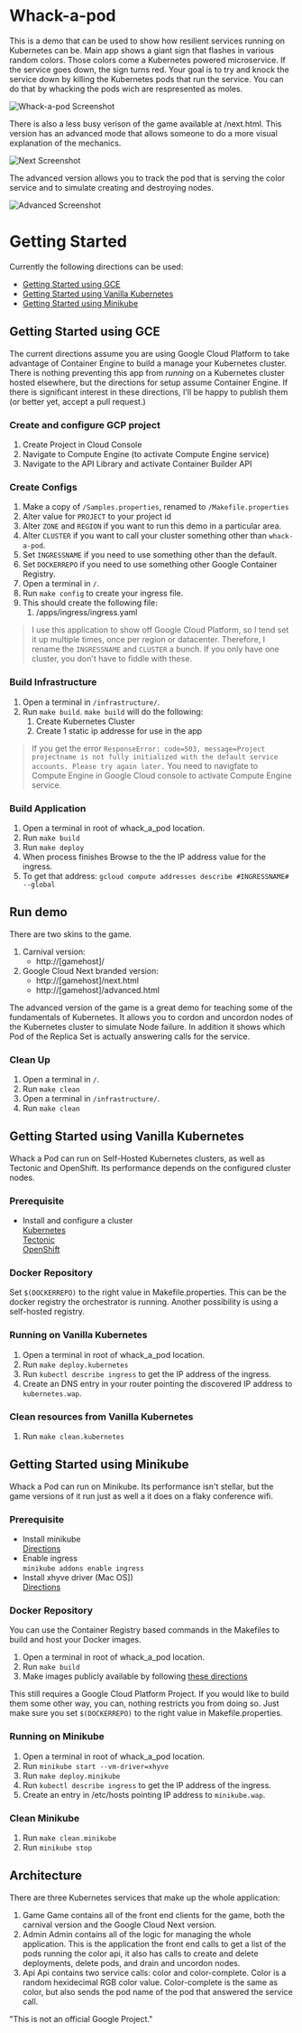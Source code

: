 # Whack-a-pod
This is a demo that can be used to show how resilient services running on
Kubernetes can be. Main app shows a giant sign that flashes in various random
colors.  Those colors come a Kubernetes powered microservice.  If the service
goes down, the sign turns red. Your goal is to try and knock the service down
by killing the Kubernetes pods that run the service. You can do that by
whacking the pods wich are respresented as moles.

![Whack-a-pod Screenshot](screenshots/game.png "Screenshot")

There is also a less busy verison of the game available at /next.html. This
version has an advanced mode that allows someone to do a more visual
explanation of the mechanics.

![Next Screenshot](screenshots/next.png "Next Version")

The advanced version allows you to track the pod that is serving the color
service and to simulate creating and destroying nodes.

![Advanced Screenshot](screenshots/advanced.png "Advanced Version")

# Getting Started

Currently the following directions can be used:
- [Getting Started using GCE](#getting-started-using-gce)
- [Getting Started using Vanilla Kubernetes](#getting-started-using-vanilla-kubernetes)
- [Getting Started using Minikube](#getting-started-using-minikube)

## Getting Started using GCE

The current directions assume you are using Google Cloud Platform to take
advantage of Container Engine to build a manage your Kubernetes cluster.  There
is nothing preventing this app from *running* on a Kubernetes cluster hosted
elsewhere, but the directions for setup assume Container Engine. If there is
significant interest in these directions, I'll be happy to publish them (or
better yet, accept a pull request.)

### Create and configure GCP project
1. Create Project in Cloud Console
1. Navigate to Compute Engine (to activate Compute Engine service)
1. Navigate to the API Library and activate Container Builder API


### Create Configs 
1. Make a copy of `/Samples.properties`, renamed to `/Makefile.properties`
1. Alter value for `PROJECT` to your project id
1. Alter `ZONE` and `REGION` if you want to run this demo in a particular area.
1. Alter `CLUSTER` if you want to call your cluster something other than
`whack-a-pod`.
1. Set `INGRESSNAME` if you need to use something other than the default. 
1. Set `DOCKERREPO` if you need to use something other Google Container Registry. 
1. Open a terminal in `/`.
1. Run `make config` to create your ingress file. 
1. This should create the following file:
     1. /apps/ingress/ingress.yaml


>I use this application to show off Google Cloud Platform, so I tend set it up
multiple times, once per region or datacenter. Therefore, I rename the `INGRESSNAME` and
`CLUSTER` a bunch. If you only have one cluster, you don't have to fiddle with 
these. 

### Build Infrastructure
1. Open a terminal in `/infrastructure/`.
1. Run `make build`.
`make build` will do the following:
    1. Create Kubernetes Cluster
    1. Create 1 static ip addresse for use in the app

>If you get the error `ResponseError: code=503,
message=Project projectname is not fully initialized with the default service
accounts. Please try again later.` You need to navigfate to Compute Engine in
Google Cloud console to activate Compute Engine service.

     

### Build Application
1. Open a terminal in root of whack_a_pod location.
1. Run `make build`
1. Run `make deploy`
1. When process finishes Browse to the the IP address value for the ingress.
1. To get that address: `gcloud compute addresses describe #INGRESSNAME# --global`

## Run demo
There are two skins to the game.
1. Carnival version:
    *  http://[gamehost]/
1. Google Cloud Next branded version:
    * http://[gamehost]/next.html
    * http://[gamehost]/advanced.html

The advanced version of the game is a great demo for teaching some of the
fundamentals of Kubernetes.  It allows you to cordon and uncordon nodes of the
Kubernetes cluster to simulate Node failure. In addition it shows which Pod of
the Replica Set is actually answering calls for the service.

### Clean Up
1. Open a terminal in `/`.
1. Run `make clean`
1. Open a terminal in `/infrastructure/`.
1. Run `make clean`

## Getting Started using Vanilla Kubernetes
Whack a Pod can run on Self-Hosted Kubernetes clusters, as well as Tectonic and OpenShift.  Its performance depends on the configured cluster nodes.

### Prerequisite 
* Install and configure a cluster  
[Kubernetes](https://kubernetes.io/docs/setup/)  
[Tectonic](https://coreos.com/tectonic/docs/latest/)  
[OpenShift](https://docs.openshift.com/container-platform/latest/install_config/install/advanced_install.html)  

### Docker Repository
Set `$(DOCKERREPO)` to the right value in Makefile.properties. This can be the docker registry the orchestrator is running. Another possibility is using a self-hosted registry.

### Running on Vanilla Kubernetes

1. Open a terminal in root of whack_a_pod location.
1. Run `make deploy.kubernetes`
1. Run `kubectl describe ingress` to get the IP address of the ingress.
1. Create an DNS entry in your router pointing the discovered IP address to `kubernetes.wap`.   

### Clean resources from Vanilla Kubernetes
1. Run `make clean.kubernetes`

## Getting Started using Minikube
Whack a Pod can run on Minikube.  Its performance isn't stellar, but the game
versions of it run just as well a it does on a flaky conference wifi. 

### Prerequisite 
* Install minikube  
[Directions](https://github.com/kubernetes/minikube/releases) 
* Enable ingress  
`minikube addons enable ingress`
* Install xhyve driver (Mac OS])  
[Directions](https://github.com/kubernetes/minikube/blob/master/docs/drivers.md)  

### Docker Repository
You can use the Container Registry based commands in the Makefiles to build and
host your Docker images.  

1. Open a terminal in root of whack_a_pod location.
1. Run `make build`
1. Make images publicly available by following [these directions](https://cloud.google.com/container-registry/docs/access-control)

This still requires a Google Cloud Platform Project.  If you would like to build 
them some other way, you can, nothing restricts you from doing so. Just make 
sure you set `$(DOCKERREPO)` to the right value in Makefile.properties.


### Running on Minikube

1. Open a terminal in root of whack_a_pod location.
1. Run `minikube start --vm-driver=xhyve`
1. Run `make deploy.minikube`
1. Run `kubectl describe ingress` to get the IP address of the ingress.
1. Create an entry in /etc/hosts pointing IP address to `minikube.wap`.   

### Clean Minikube
1. Run `make clean.minikube`
1. Run `minikube stop`

## Architecture
There are three Kubernetes services that make up the whole application:
1. Game
Game contains all of the front end clients for the game, both the carnival
version and the Google Cloud Next version.
1. Admin
Admin contains all of the logic for managing the whole application.  This is
the application the front end calls to get a list of the pods running the
color api, it also has calls to create and delete deployments, delete pods, and
drain and uncordon nodes.
1. Api
Api contains two service calls: color and color-complete. Color is a random
hexidecimal RGB color value. Color-complete is the same as color, but also
sends the pod name of the pod that answered the service call.


"This is not an official Google Project."
